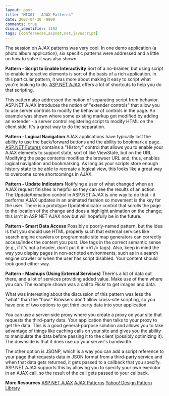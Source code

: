 ```yaml
---
layout: post
title: "MIX07 - AJAX Patterns"
date: 2007-04-30 -0800
comments: true
disqus_identifier: 1192
tags: [conferences,aspnet,net,javascript]
---
```

The session on AJAX patterns was very cool. In one demo application (a
photo album application), six specific patterns were addressed and a
little on how to solve it was also shown.

 **Pattern - Script to Enable Interactivity**
 Sort of a no-brainer, but using script to enable interactive elements
is sort of the basis of a rich application. In this particular pattern,
it was more about making it easy to script what you're looking to do.
[ASP.NET AJAX](http://ajax.asp.net/) offers a lot of shortcuts to help
you do that scripting.

 This pattern also addressed the notion of separating script from
behavior. ASP.NET AJAX introduces the notion of "extender controls" that
allow you to use server controls to modify the behavior of controls in
the page. An example was shown where some existing markup got modified
by adding an extender - a server control registering script to modify
HTML on the client side. It's a great way to do the separation.

 **Pattern - Logical Navigation**
 AJAX applications have typically lost the ability to use the
back/forward buttons and the ability to bookmark a page. [ASP.NET
Futures](http://ajax.asp.net/downloads/default.aspx) contains a
"History" control that allows you to enable your AJAX elements to
support state, sort of like ViewState, but on the URL. Modifying the
page contents modifies the browser URL and, thus, enables logical
navigation and bookmarking. As long as your scripts store enough history
state to be able to recreate a logical view, this looks like a great way
to overcome some shortcomings in AJAX.

 **Pattern - Update Indicators**
 Notifying a user of what changed when an AJAX request finishes is
helpful so they can see the results of an action. The UpdateAnimation
control in ASP.NET AJAX is one way to do that - it performs AJAX updates
in an animated fashion so movement is the key for the user. There is a
prototype UpdateIndicator control that scrolls the page to the location
of the change and does a highlight animation on the change; this isn't
in ASP.NET AJAX now but will hopefully be in the future.

 **Pattern - Smart Data Access**
 Possibly a poorly-named pattern, but the idea is that you should use
HTML properly such that external services like search engine crawlers or
programmatic site map generators can correctly access/index the content
you post. Use tags in the correct semantic sense (e.g., if it's not a
header, don't put it in \<h1 /\> tags). Also, keep in mind the way you
display pages in non-scripted environments, such as in a search engine
crawler or when the user has script disabled. Your content should look
good either way.

 **Pattern - Mashups (Using External Services)**
 There's a lot of data out there, and a lot of services providing added
value. Make use of them where you can. The example shown was a call to
Flickr to get images and data.

 What was interesting about the discussion of this pattern was less the
"what" than the "how." Browsers don't allow cross-site scripting, so you
have one of two options to get third-party data into your application.

 You can use a server-side proxy where you create a proxy on your site
that requests the third-party data. Your application then talks to your
proxy to get the data. This is a good general-purpose solution and
allows you to take advantage of things like caching calls on your site
and gives you the ability to manipulate the data before passing it to
the client (possibly optimizing it). The downside is that it does use up
your server's bandwidth.

 The other option is JSONP, which is a way you can add a script
reference to your page that requests data in JSON format from a
third-party service and when that data gets returned, it gets passed to
a callback that you specify. ASP.NET AJAX supports this by allowing you
to specify your own executor in an AJAX call, so the result of the call
gets passed to your callback.

 **More Resources**
 [ASP.NET AJAX](http://ajax.asp.net/)
 [AJAX Patterns](http://www.ajaxpatterns.org)
 [Yahoo! Design Pattern Library](http://developer.yahoo.com/ypatterns/)
